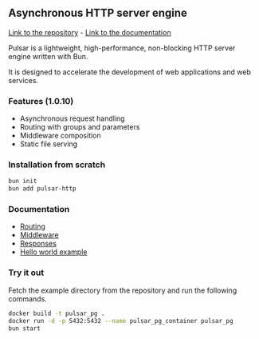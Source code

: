 ## Asynchronous HTTP server engine

[Link to the repository](https://github.com/jvnm-dev/pulsar-http) - [Link to the documentation](https://jvnm-dev.github.io/pulsar-http/)

Pulsar is a lightweight, high-performance, non-blocking HTTP server engine written with Bun. 

It is designed to accelerate the development of web applications and web services.

### Features (1.0.10)
- Asynchronous request handling
- Routing with groups and parameters
- Middleware composition
- Static file serving

### Installation from scratch
```bash
bun init
bun add pulsar-http
```

### Documentation
- [Routing](docs/routing.md)
- [Middleware](docs/middleware.md)
- [Responses](docs/responses.md)
- [Hello world example](docs/hello-world.md)

### Try it out
Fetch the example directory from the repository and run the following commands.

```bash
docker build -t pulsar_pg .
docker run -d -p 5432:5432 --name pulsar_pg_container pulsar_pg
bun start
```


